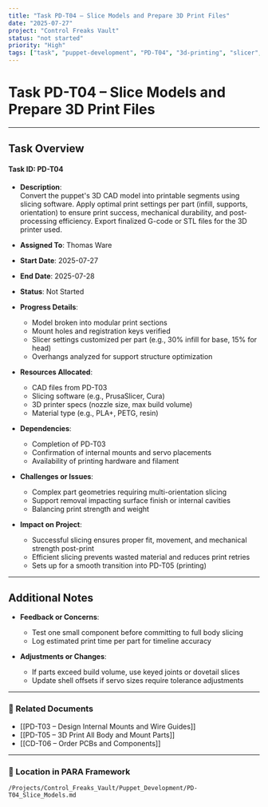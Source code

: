 ```yaml
---
title: "Task PD-T04 – Slice Models and Prepare 3D Print Files"
date: "2025-07-27"
project: "Control Freaks Vault"
status: "not started"
priority: "High"
tags: ["task", "puppet-development", "PD-T04", "3d-printing", "slicer", "cad-prep"]
---
```


# Task PD-T04 – Slice Models and Prepare 3D Print Files

---

## Task Overview

#### Task ID: PD-T04

- **Description**:  
  Convert the puppet's 3D CAD model into printable segments using slicing software. Apply optimal print settings per part (infill, supports, orientation) to ensure print success, mechanical durability, and post-processing efficiency. Export finalized G-code or STL files for the 3D printer used.

- **Assigned To**: Thomas Ware

- **Start Date**: 2025-07-27  
- **End Date**: 2025-07-28

- **Status**: Not Started

- **Progress Details**:  
  - Model broken into modular print sections  
  - Mount holes and registration keys verified  
  - Slicer settings customized per part (e.g., 30% infill for base, 15% for head)  
  - Overhangs analyzed for support structure optimization

- **Resources Allocated**:
  - CAD files from PD-T03  
  - Slicing software (e.g., PrusaSlicer, Cura)  
  - 3D printer specs (nozzle size, max build volume)  
  - Material type (e.g., PLA+, PETG, resin)

- **Dependencies**:
  - Completion of PD-T03  
  - Confirmation of internal mounts and servo placements  
  - Availability of printing hardware and filament

- **Challenges or Issues**:
  - Complex part geometries requiring multi-orientation slicing  
  - Support removal impacting surface finish or internal cavities  
  - Balancing print strength and weight

- **Impact on Project**:
  - Successful slicing ensures proper fit, movement, and mechanical strength post-print  
  - Efficient slicing prevents wasted material and reduces print retries  
  - Sets up for a smooth transition into PD-T05 (printing)

---

## Additional Notes

- **Feedback or Concerns**:
  - Test one small component before committing to full body slicing  
  - Log estimated print time per part for timeline accuracy

- **Adjustments or Changes**:
  - If parts exceed build volume, use keyed joints or dovetail slices  
  - Update shell offsets if servo sizes require tolerance adjustments

---

### 🔗 Related Documents

- [[PD-T03 – Design Internal Mounts and Wire Guides]]  
- [[PD-T05 – 3D Print All Body and Mount Parts]]  
- [[CD-T06 – Order PCBs and Components]]

---

### 📁 Location in PARA Framework

`/Projects/Control_Freaks_Vault/Puppet_Development/PD-T04_Slice_Models.md`
